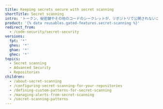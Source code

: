 ```yaml
---
title: Keeping secrets secure with secret scanning
shortTitle: Secret scanning
intro: 'トークン、秘密鍵やその他のコードのシークレットが、リポジトリで公開されないことを保証する重労働を、{% data variables.product.company_short %}にやらせてください。'
product: '{% data reusables.gated-features.secret-scanning %}'
redirect_from:
  - /code-security/secret-security
versions:
  fpt: '*'
  ghes: '*'
  ghae: '*'
  ghec: '*'
topics:
  - Secret scanning
  - Advanced Security
  - Repositories
children:
  - /about-secret-scanning
  - /configuring-secret-scanning-for-your-repositories
  - /defining-custom-patterns-for-secret-scanning
  - /managing-alerts-from-secret-scanning
  - /secret-scanning-patterns
---
```



